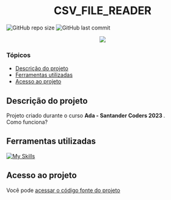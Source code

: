 # <h1 align="center"> CSV_FILE_READER</h1>
![GitHub repo size](https://img.shields.io/github/repo-size/PedroQueiroz1/CsvFileReader?style=plastic)
![GitHub last commit](https://img.shields.io/github/last-commit/PedroQueiroz1/CsvFileReader?style=plastic)

<p align="center">
   <img src="http://img.shields.io/static/v1?label=STATUS&message=EM%20DESENVOLVIMENTO&color=RED&style=for-the-badge" #vitrinedev/>
</p>

### Tópicos 

- [Descrição do projeto](#descrição-do-projeto)
- [Ferramentas utilizadas](#ferramentas-utilizadas)
- [Acesso ao projeto](#acesso-ao-projeto)

## Descrição do projeto 
<p align="justify">
 Projeto criado durante o curso <strong> Ada - Santander Coders 2023 </strong>.
<br>
Como funciona?
<br>

## Ferramentas utilizadas
[![My Skills](https://skillicons.dev/icons?i=java)](https://skillicons.dev)

## Acesso ao projeto
Você pode [acessar o código fonte do projeto](https://github.com/PedroQueiroz1/CsvFileReader)
